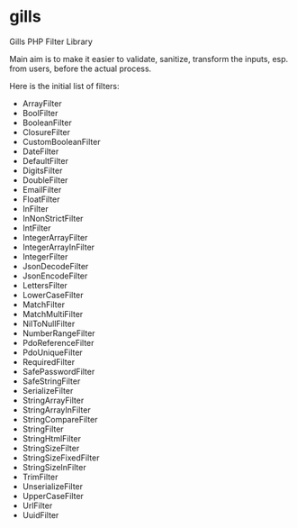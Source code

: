 # gills
Gills PHP Filter Library

Main aim is to make it easier to validate, sanitize, transform the inputs, esp. from users, before the actual process.

Here is the initial list of filters:

* ArrayFilter
* BoolFilter
* BooleanFilter
* ClosureFilter
* CustomBooleanFilter
* DateFilter
* DefaultFilter
* DigitsFilter
* DoubleFilter
* EmailFilter
* FloatFilter
* InFilter
* InNonStrictFilter
* IntFilter
* IntegerArrayFilter
* IntegerArrayInFilter
* IntegerFilter
* JsonDecodeFilter
* JsonEncodeFilter
* LettersFilter
* LowerCaseFilter
* MatchFilter
* MatchMultiFilter
* NilToNullFilter
* NumberRangeFilter
* PdoReferenceFilter
* PdoUniqueFilter
* RequiredFilter
* SafePasswordFilter
* SafeStringFilter
* SerializeFilter
* StringArrayFilter
* StringArrayInFilter
* StringCompareFilter
* StringFilter
* StringHtmlFilter
* StringSizeFilter
* StringSizeFixedFilter
* StringSizeInFilter
* TrimFilter
* UnserializeFilter
* UpperCaseFilter
* UrlFilter
* UuidFilter

